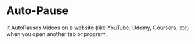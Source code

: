 # Auto-Pause
It AutoPauses Videos on a website (like YouTube, Udemy, Coursera, etc) when you open another tab or program. 
